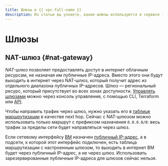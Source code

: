 ```yaml
---
title: Шлюзы в {{ vpc-full-name }}
description: Из статьи вы узнаете, какие шлюзы используются в сервисе {{ vpc-full-name }}.
---
```


# Шлюзы

## NAT-шлюз {#nat-gateway}

_NAT-шлюз_ позволяет предоставлять доступ в интернет облачным ресурсам, не назначая им публичные IP-адреса. Вместо этого они будут выходить в интернет через NAT-шлюз, который получит адрес из отдельного диапазона публичных IP-адресов. Шлюз — региональный ресурс, который присутствует во всех зонах доступности. [Управлять шлюзами](../operations/create-nat-gateway.md) можно через консоль управления, с помощью CLI, Terraform или [API](../../glossary/rest-api.md).

Чтобы направить трафик через шлюз, нужно указать его в [таблице маршрутизации](routing.md) в качестве next hop. Сейчас с NAT-шлюзом можно использовать только маршрут с префиксом назначения `0.0.0.0/0`: весь трафик за пределы сети будет направляться через шлюз.

Если сетевому интерфейсу [ВМ](../../glossary/vm.md) назначен [публичный IP-адрес](address.md#public-addresses), а в подсети, к которой этот интерфейс подключен, есть таблица маршрутизации с настроенным шлюзом, то выходить в интернет ВМ будет через публичный IP-адрес, а не через шлюз. Использовать зарезервированные публичные IP-адреса для шлюзов сейчас нельзя.
